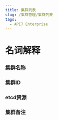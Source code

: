 ```yaml
---
title: 集群列表
slug: /集群管理/集群列表
tags:
  - API7 Enterprise
---
```


# 名词解释

### 集群名称

### 集群ID

### etcd资源

### 集群备注
